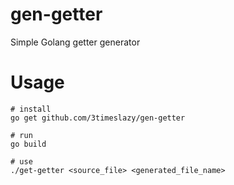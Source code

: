 # gen-getter
Simple Golang getter generator

# Usage 
```
# install
go get github.com/3timeslazy/gen-getter

# run
go build

# use
./get-getter <source_file> <generated_file_name>
```
